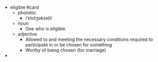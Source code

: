 - eligible #card
	- phonetic
		- /ˈɛlɪdʒəb(ə)l/
	- noun
		- One who is eligible.
	- adjective
		- Allowed to and meeting the necessary conditions required to participate in or be chosen for something
		- Worthy of being chosen (for marriage)
-